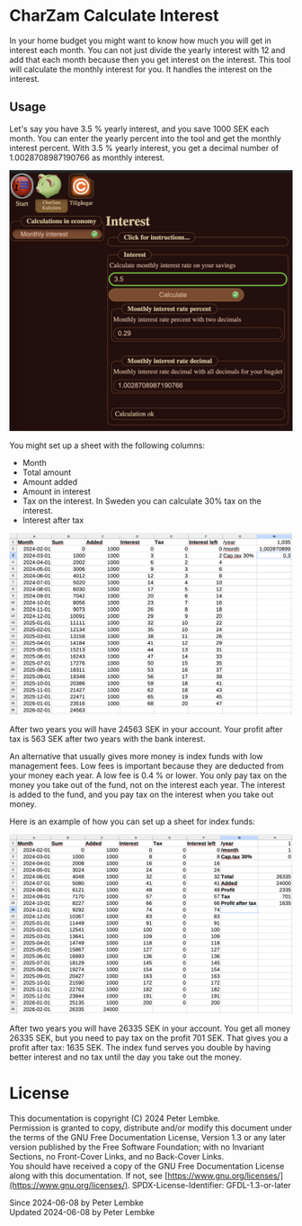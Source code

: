 # CharZam Calculate Interest

In your home budget you might want to know how much you will get in interest each month.
You can not just divide the yearly interest with 12 and add that each month because then you get interest on the interest.
This tool will calculate the monthly interest for you. It handles the interest on the interest.

## Usage

Let's say you have 3.5 % yearly interest, and you save 1000 SEK each month.
You can enter the yearly percent into the tool and get the monthly interest percent.
With 3.5 % yearly interest, you get a decimal number of 1.0028708987190766 as monthly interest.

![Interest](images/charzam_calculate_interest.png)

You might set up a sheet with the following columns:

* Month
* Total amount
* Amount added
* Amount in interest
* Tax on the interest. In Sweden you can calculate 30% tax on the interest.
* Interest after tax

![Calculation sheet](images/calc-35.png)

After two years you will have 24563 SEK in your account.
Your profit after tax is 563 SEK after two years with the bank interest.

An alternative that usually gives more money is index funds with low management fees.
Low fees is important because they are deducted from your money each year. A low fee is 0.4 % or lower.
You only pay tax on the money you take out of the fund, not on the interest each year.
The interest is added to the fund, and you pay tax on the interest when you take out money.

Here is an example of how you can set up a sheet for index funds:

![Calculation index fund](images/calc-index-fund-10.png)

After two years you will have 26335 SEK in your account.
You get all money 26335 SEK, but you need to pay tax on the profit 701 SEK.
That gives you a profit after tax: 1635 SEK.
The index fund serves you double by having better interest and no tax until the day you take out the money.

# License

This documentation is copyright (C) 2024 Peter Lembke.  
Permission is granted to copy, distribute and/or modify this document under the terms of the GNU Free Documentation
License, Version 1.3 or any later version published by the Free Software Foundation; with no Invariant Sections, no
Front-Cover Links, and no Back-Cover Links.  
You should have received a copy of the GNU Free Documentation License along with this documentation. If not,
see [https://www.gnu.org/licenses/](https://www.gnu.org/licenses/). SPDX-License-Identifier: GFDL-1.3-or-later

Since 2024-06-08 by Peter Lembke  
Updated 2024-06-08 by Peter Lembke  